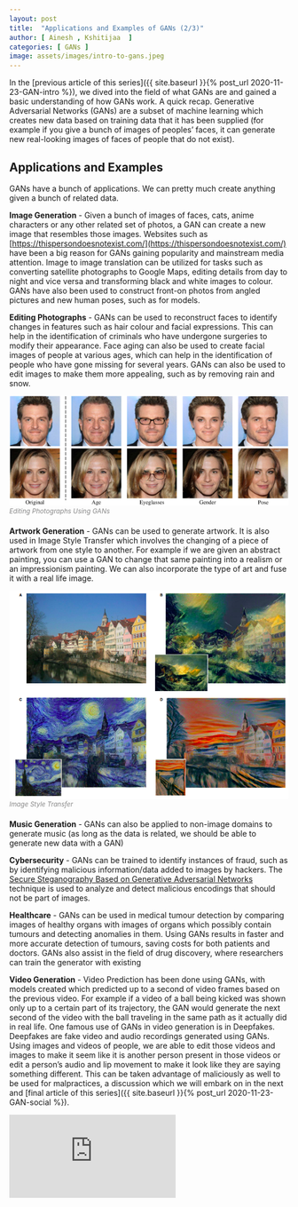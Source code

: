 ```yaml
---
layout: post
title:  "Applications and Examples of GANs (2/3)"
author: [ Ainesh , Kshitijaa  ]
categories: [ GANs ]
image: assets/images/intro-to-gans.jpeg
---
```


In the [previous article of this series]({{ site.baseurl }}{% post_url 2020-11-23-GAN-intro %}), we dived into the field of what GANs are and gained a basic understanding of how GANs work. A quick recap. Generative Adversarial Networks (GANs) are a subset of machine learning which creates new data based on training data that it has been supplied (for example if you give a bunch of images of peoples’ faces, it can generate new real-looking images of faces of people that do not exist).

## Applications and Examples

GANs have a bunch of applications. We can pretty much create anything given a bunch of related data.

**Image Generation** - Given a bunch of images of faces, cats, anime characters or any other related set of photos, a GAN can create a new image that resembles those images. Websites such as [https://thispersondoesnotexist.com/](https://thispersondoesnotexist.com/) have been a big reason for GANs gaining popularity and mainstream media attention. Image to image translation can be utilized for tasks such as converting satellite photographs to Google Maps, editing details from day to night and vice versa and transforming black and white images to colour. GANs have also been used to construct front-on photos from angled pictures and new human poses, such as for models.

**Editing Photographs** - GANs can be used to reconstruct faces to identify changes in features such as hair colour and facial expressions. This can help in the identification of criminals who have undergone surgeries to modify their appearance. Face aging can also be used to create facial images of people at various ages, which can help in the identification of people who have gone missing for several years. GANs can also be used to edit images to make them more appealing, such as by removing rain and snow.

![](../assets/images/applications-of-gans-2.png)
<span style="color: #888"><sup><i>Editing Photographs Using GANs</i></sup></span>

**Artwork Generation** - GANs can be used to generate artwork. It is also used in Image Style Transfer which involves the changing of a piece of artwork from one style to another. For example if we are given an abstract painting, you can use a GAN to change that same painting into a realism or an impressionism painting. We can also incorporate the type of art and fuse it with a real life image.

![](../assets/images/applications-of-gans-1.png)
<span style="color: #888"><sup><i>Image Style Transfer</i></sup></span>

**Music Generation** - GANs can also be applied to non-image domains to generate music (as long as the data is related, we should be able to generate new data with a GAN)

**Cybersecurity** - GANs can be trained to identify instances of fraud, such as by identifying malicious information/data added to images by hackers. The [Secure Steganography Based on Generative Adversarial Networks](https://www.researchgate.net/publication/318258864_SSGAN_Secure_Steganography_Based_on_Generative_Adversarial_Networks) technique is used to analyze and detect malicious encodings that should not be part of images.

**Healthcare** - GANs can be used in medical tumour detection by comparing images of healthy organs with images of organs which possibly contain tumours and detecting anomalies in them. Using GANs results in faster and more accurate detection of tumours, saving costs for both patients and doctors. GANs also assist in the field of drug discovery, where researchers can train the generator with existing 

**Video Generation** - Video Prediction has been done using GANs, with models created which predicted up to a second of video frames based on the previous video. For example if a video of a ball being kicked was shown only up to a certain part of its trajectory, the GAN would generate the next second of the video with the ball traveling in the same path as it actually did in real life. One famous use of GANs in video generation is in Deepfakes. Deepfakes are fake video and audio recordings generated using GANs. Using images and videos of people, we are able to edit those videos and images to make it seem like it is another person present in those videos or edit a person’s audio and lip movement to make it look like they are saying something different. This can be taken advantage of maliciously as well to be used for malpractices, a discussion which we will embark on in the next and [final article of this series]({{ site.baseurl }}{% post_url 2020-11-23-GAN-social %}).

<div class="embed-responsive embed-responsive-16by9">
<iframe class="embed-responsive-item" src="https://www.youtube.com/embed/cQ54GDm1eL0" frameborder="0" allow="accelerometer; autoplay; clipboard-write; encrypted-media; gyroscope; picture-in-picture" allowfullscreen></iframe>
</div>